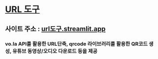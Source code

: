 # [URL 도구](xn--url-kt8lx7w.streamlit.app)
## 사이트 주소 : [url도구.streamlit.app](xn--url-kt8lx7w.streamlit.app)
### vo.la API를 활용한 URL단축, qrcode 라이브러리를 활용한 QR코드 생성, 유튜브 동영상/오디오 다운로드 등을 제공
